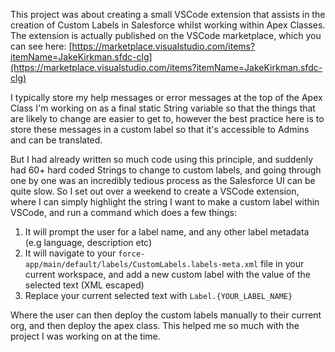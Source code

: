 This project was about creating a small VSCode extension that assists in the creation of Custom Labels in Salesforce whilst working within Apex Classes. 
The extension is actually published on the VSCode marketplace, which you can see here: [https://marketplace.visualstudio.com/items?itemName=JakeKirkman.sfdc-clg](https://marketplace.visualstudio.com/items?itemName=JakeKirkman.sfdc-clg)

I typically store my help messages or error messages at the top of the Apex Class I'm working on as a final static String variable so that the things that are likely to change are easier to get to, however the best practice here is to store these messages in a custom label so that it's accessible to Admins and can be translated.

But I had already written so much code using this principle, and suddenly had 60+ hard coded Strings to change to custom labels, and going through one by one was an incredibly tedious process as the Salesforce UI can be quite slow. So I set out over a weekend to create a VSCode extension, where I can simply highlight the string I want to make a custom label within VSCode, and run a command which does a few things:

1. It will prompt the user for a label name, and any other label metadata (e.g language, description etc)
2. It will navigate to your `force-app/main/default/labels/CustomLabels.labels-meta.xml` file in your current workspace, and add a new custom label with the value of the selected text (XML escaped)
3. Replace your current selected text with `Label.{YOUR_LABEL_NAME}`

Where the user can then deploy the custom labels manually to their current org, and then deploy the apex class. This helped me so much with the project I was working on at the time.